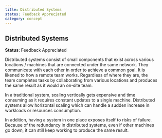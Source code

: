 ```yaml
---
title: Distributed Systems
status: Feedback Appreciated
category: concept
---
```

## Distributed Systems

**Status:** Feedback Appreciated

Distributed systems consist of small components that exist across various locations / machines that are connected under the same network. They communicate with each other in order to achieve a common goal. It is likened to how a remote team works. Regardless of where they are, the team completes tasks by collaborating from various locations and produces the same result as it would an on-site team. 

In a traditional system, scaling vertically gets expensive and time consuming as it requires constant updates to a single machine. Distributed systems allow horizontal scaling which can handle a sudden increase in workloads or resources consumption. 

In addition, having a system in one place exposes itself to risks of failure. Because of the redundancy in distributed systems, even if other machines go down, it can still keep working to produce the same result. 

